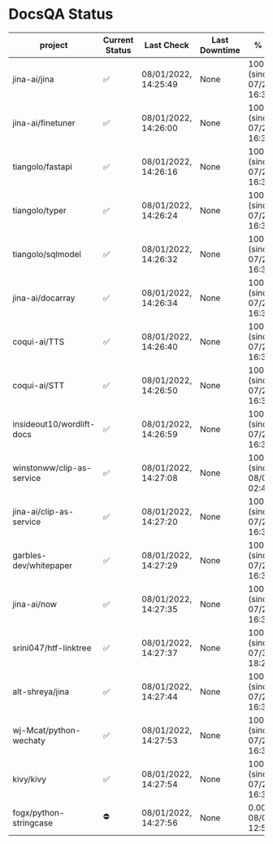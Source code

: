 # DocsQA Status

|         project         |Current Status|     Last Check     |Last Downtime|              % Uptime              |
|-------------------------|--------------|--------------------|-------------|------------------------------------|
|jina-ai/jina             |✅            |08/01/2022, 14:25:49|None         |100.000 (since 07/29/2022, 16:38:18)|
|jina-ai/finetuner        |✅            |08/01/2022, 14:26:00|None         |100.000 (since 07/29/2022, 16:38:18)|
|tiangolo/fastapi         |✅            |08/01/2022, 14:26:16|None         |100.000 (since 07/29/2022, 16:38:18)|
|tiangolo/typer           |✅            |08/01/2022, 14:26:24|None         |100.000 (since 07/29/2022, 16:38:18)|
|tiangolo/sqlmodel        |✅            |08/01/2022, 14:26:32|None         |100.000 (since 07/29/2022, 16:38:18)|
|jina-ai/docarray         |✅            |08/01/2022, 14:26:34|None         |100.000 (since 07/29/2022, 16:38:18)|
|coqui-ai/TTS             |✅            |08/01/2022, 14:26:40|None         |100.000 (since 07/29/2022, 16:38:18)|
|coqui-ai/STT             |✅            |08/01/2022, 14:26:50|None         |100.000 (since 07/29/2022, 16:38:18)|
|insideout10/wordlift-docs|✅            |08/01/2022, 14:26:59|None         |100.000 (since 07/29/2022, 16:38:18)|
|winstonww/clip-as-service|✅            |08/01/2022, 14:27:08|None         |100.000 (since 08/01/2022, 02:40:51)|
|jina-ai/clip-as-service  |✅            |08/01/2022, 14:27:20|None         |100.000 (since 07/29/2022, 16:38:18)|
|garbles-dev/whitepaper   |✅            |08/01/2022, 14:27:29|None         |100.000 (since 07/29/2022, 16:38:18)|
|jina-ai/now              |✅            |08/01/2022, 14:27:35|None         |100.000 (since 07/29/2022, 16:38:18)|
|srini047/htf-linktree    |✅            |08/01/2022, 14:27:37|None         |100.000 (since 07/31/2022, 18:29:28)|
|alt-shreya/jina          |✅            |08/01/2022, 14:27:44|None         |100.000 (since 07/29/2022, 16:38:18)|
|wj-Mcat/python-wechaty   |✅            |08/01/2022, 14:27:53|None         |100.000 (since 07/29/2022, 16:38:18)|
|kivy/kivy                |✅            |08/01/2022, 14:27:54|None         |100.000 (since 07/29/2022, 16:38:18)|
|fogx/python-stringcase   |⛔️           |08/01/2022, 14:27:56|None         |0.000 (since 08/01/2022, 12:54:44)  |
